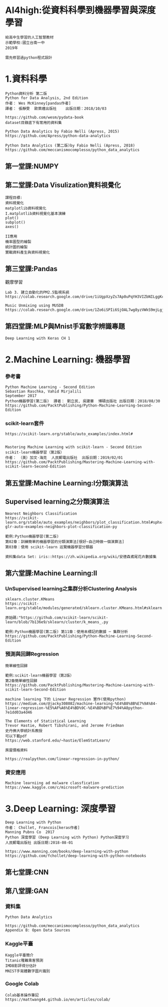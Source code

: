 # AI4high:從資料科學到機器學習與深度學習
```
給高中生學習的人工智慧教材
示範學校:國立台南一中
2019年

需先修習過python程式設計
```
# 1.資料科學

```
Python資料分析 第二版
Python for Data Analysis, 2nd Edition
作者： Wes McKinney[pandas作者]
譯者： 張靜雯  歐萊禮出版社    出版日期：2018/10/03

https://github.com/wesm/pydata-book
dataset目錄底下有常用的資料集
```

```
Python Data Analytics by Fabio Nelli (Apress, 2015)
https://github.com/Apress/python-data-analytics

Python Data Analytics (第二版)by Fabio Nelli (Apress, 2018)
https://github.com/meccanismocomplesso/python_data_analytics
```

## 第一堂課:NUMPY

## 第二堂課:Data Visulization資料視覺化
```
課程目標:
資料視覺化
matplotlib資料視覺化
I.matplotlib資料視覺化基本演練
plot()
subplot()
axes()

II應用
機率圖型的繪製
統計圖的繪製
實戰資料產生與資料視覺化
```
## 第三堂課:Pandas 

觀摩學習
```
Lab 3. 建立自動化的PM2.5監視系統
https://colab.research.google.com/drive/1iUgpXzyZs7Ap0uPqYH3VIZbNILggKcLC#scrollTo=g02tvz9RTF5T
```
```
Music Unmixing using MUSDB
https://colab.research.google.com/drive/1Zo6iSPIi6SjOAL7wg8yzVWkS9mjLgjI-
```

## 第四堂課:MLP與Mnist手寫數字辨識專題
```
Deep Learning with Keras CH 1
```

# 2.Machine Learning: 機器學習
###  參考書
```
Python Machine Learning - Second Edition
Sebastian Raschka, Vahid Mirjalili
September 2017
Python機器學習(第二版)  譯者： 劉立民, 吳建華  博碩出版社 出版日期：2018/08/30
https://github.com/PacktPublishing/Python-Machine-Learning-Second-Edition
```


### scikit-learn套件
```
https://scikit-learn.org/stable/auto_examples/index.html#
```
```

```
```
Mastering Machine Learning with scikit-learn - Second Edition
scikit-learn機器學習（第2版）
作者： （美）加文·海克  人民郵電出版社  出版日期：2019/02/01 
https://github.com/PacktPublishing/Mastering-Machine-Learning-with-scikit-learn-Second-Edition
```

## 第五堂課:Machine Learning:I分類演算法

## Supervised learning之分類演算法
```
Nearest Neighbors Classification
https://scikit-learn.org/stable/auto_examples/neighbors/plot_classification.html#sphx-glr-auto-examples-neighbors-plot-classification-py
```
```
範例:Python機器學習(第二版) 
第02章：訓練簡單的機器學習的分類演算法[很好~自己時做一個演算法]
第03章：使用 scikit-learn 巡覽機器學習分類器
```
```
資料集data Set: iris::https://zh.wikipedia.org/wiki/安德森鳶尾花卉數據集
```


## 第六堂課:Machine Learning:II

### UnSupervised learning之集群分析Clustering Analysis

```
sklearn.cluster.KMeans
https://scikit-learn.org/stable/modules/generated/sklearn.cluster.KMeans.html#sklearn.cluster.KMeans

原始碼:"https://github.com/scikit-learn/scikit-learn/blob/7b136e9/sklearn/cluster/k_means_.py
```

```
範例:Python機器學習(第二版) 第11章：使用未標記的數據 ─ 集群分析
https://github.com/PacktPublishing/Python-Machine-Learning-Second-Edition
```

### 預測與回歸Regression

```
簡單線性回歸

範例:scikit-learn機器學習（第2版）
第2章簡單線性回歸
https://github.com/PacktPublishing/Mastering-Machine-Learning-with-scikit-learn-Second-Edition
```
```
machine learning 下的 Linear Regression 實作(使用python)
https://medium.com/@jacky308082/machine-learning-%E4%B8%8B%E7%9A%84-linear-regression-%E5%AF%A6%E4%BD%9C-%E4%BD%BF%E7%94%A8python-7e1dd03a4d46
```

```
The Elements of Statistical Learning 
Trevor Hastie, Robert Tibshirani, and Jerome Friedman
史丹佛大學統計系教授
可以下載pdf
https://web.stanford.edu/~hastie/ElemStatLearn/
```
```
房屋價格資料
```
```
https://realpython.com/linear-regression-in-python/
```
### 資安應用
```
Machine learniing ad malware classfication
https://www.kaggle.com/c/microsoft-malware-prediction
```

# 3.Deep Learning: 深度學習

```
Deep Learning with Python
作者： Chollet, Francois[keras作者]
Manning Pubns Co  2017
Python 深度學習 (Deep Learning with Python) Python深度学习
人民郵電出版社 出版日期:2018-08-01

https://www.manning.com/books/deep-learning-with-python
https://github.com/fchollet/deep-learning-with-python-notebooks
```

## 第七堂課:CNN

## 第八堂課:GAN


### 資料集

```
Python Data Analytics

https://github.com/meccanismocomplesso/python_data_analytics
Appendix B: Open Data Sources
```
### Kaggle平臺
```
Kaggle平臺簡介
Titanic罹難乘客預測
IMDB影評得分估計 
MNIST手寫體數字圖片識別
```
### Google Colab

```
Colab基本操作筆記
https://mattwang44.github.io/en/articles/colab/
```

